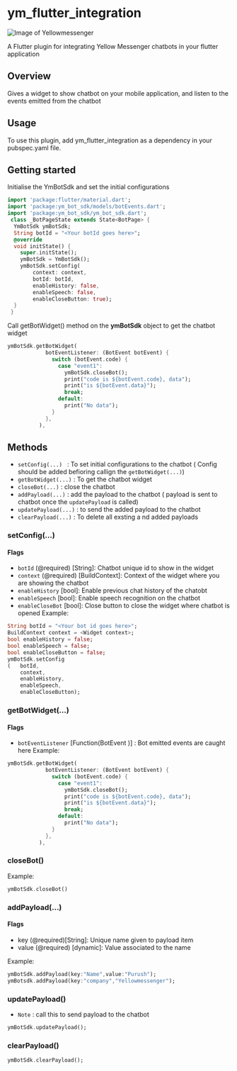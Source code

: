 # ym_flutter_integration 
![Image of Yellowmessenger](https://yellowmessenger.com/wp-content/uploads/2020/08/Frame.png)

A Flutter plugin for integrating Yellow Messenger chatbots in your flutter application
## Overview 
Gives a widget to show chatbot on your mobile application, and listen to the events emitted from the chatbot 
## Usage
To use this plugin, add ym_flutter_integration as a dependency in your pubspec.yaml file.
## Getting started
Initialise the YmBotSdk and set the initial configurations 
```dart
import 'package:flutter/material.dart';
import 'package:ym_bot_sdk/models/botEvents.dart';
import 'package:ym_bot_sdk/ym_bot_sdk.dart';
 class _BotPageState extends State<BotPage> {
  YmBotSdk ymBotSdk;
  String botId = "<Your botId goes here>";
  @override
  void initState() {
    super.initState();
    ymBotSdk = YmBotSdk();
    ymBotSdk.setConfig(
        context: context,
        botId: botId,
        enableHistory: false,
        enableSpeech: false,
        enableCloseButton: true);
  }
 }
```
Call getBotWidget() method on the **ymBotSdk** object to get the chatbot widget
```dart
ymBotSdk.getBotWidget(
            botEventListener: (BotEvent botEvent) {
              switch (botEvent.code) {
                case "event1":
                  ymBotSdk.closeBot();
                  print("code is ${botEvent.code}, data");
                  print("is ${botEvent.data}");
                  break;
                default:
                  print("No data");
              }
            },
          ),
```
## Methods
* `setConfig(...) ` : To set initial configurations to the chatbot ( Config should be added befioring callign the `getBotWidget(...)`)
* `getBotWidget(...)` : To get the chatbot widget
* `closeBot(...)` : close the chatbot
* `addPayload(...)` : add the payload to the chatbot ( payload is sent to chatbot once the `updatePayload` is called)
* `updatePayload(...)` : to send the added payload to the chatbot
* `clearPayload(...)` : To delete all exsting a nd added payloads


### setConfig(...)
#### Flags
* `botId` (@required) [String]: Chatbot unique id to show in the widget
* `context` (@required) [BuildContext]: Context of the widget where you are showing the chatbot
* `enableHistory` [bool]: Enable previous chat history of the chatobt
* `enableSpeech` [bool]: Enable speech recognition on the chatbot
* `enableCloseBot` [bool]: Close button to close the widget where chatbot is opened
Example:
```dart
String botId = "<Your bot id goes here>";
BuildContext context = <Widget context>;
bool enableHistory = false;
bool enableSpeech = false;
bool enableCloseButton = false;
ymBotSdk.setConfig
(   botId,
    context,
    enableHistory,
    enableSpeech,
    enableCloseButton);
```
### getBotWidget(...)
#### Flags
* `botEventListener` [Function(BotEvent )] : Bot emitted events are caught here 
Example:
```dart
ymBotSdk.getBotWidget(
            botEventListener: (BotEvent botEvent) {
              switch (botEvent.code) {
                case "event1":
                  ymBotSdk.closeBot();
                  print("code is ${botEvent.code}, data");
                  print("is ${botEvent.data}");
                  break;
                default:
                  print("No data");
              }
            },
          ),
```


### closeBot()

Example:
```dart
ymBotSdk.closeBot()
```

### addPayload(...)
#### Flags
* key (@required)[String]: Unique name given to payload item
* value (@required) [dynamic]: Value associated to the name

Example:
```dart
ymBotSdk.addPayload(key:"Name",value:"Purush");
ymBotsdk.addPayload(key:"company","Yellowmessenger");
```

### updatePayload()
* ```Note``` : call this to send payload to the chatbot
```dart
ymBotSdk.updatePayload();
```

### clearPayload()

```dart
ymBotSdk.clearPayload();
```